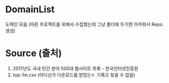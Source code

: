 # DomainList
도메인 모음 (따른 프로젝트를 위해서 수집했는데 그냥 폴더에 두기엔 아까워서 Repo. 생성)

# Source (출처)
1. 2017년도 국내 민간 분야 500대 웹사이트 목록 - 한국인터넷진흥원
2. top-1m.csv (어디선가 다운로드를 받았는ㄷ 기록으 찾을 수 없음)

